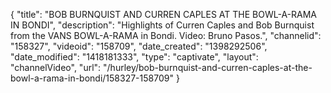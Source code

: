 {
    "title": "BOB BURNQUIST AND CURREN CAPLES AT THE BOWL-A-RAMA IN BONDI",
    "description": "Highlights of Curren Caples and Bob Burnquist from the VANS BOWL-A-RAMA in Bondi. Video: Bruno Pasos.",
    "channelid": "158327",
    "videoid": "158709",
    "date_created": "1398292506",
    "date_modified": "1418181333",
    "type": "captivate",
    "layout": "channelVideo",
    "url": "\/hurley\/bob-burnquist-and-curren-caples-at-the-bowl-a-rama-in-bondi\/158327-158709"
}